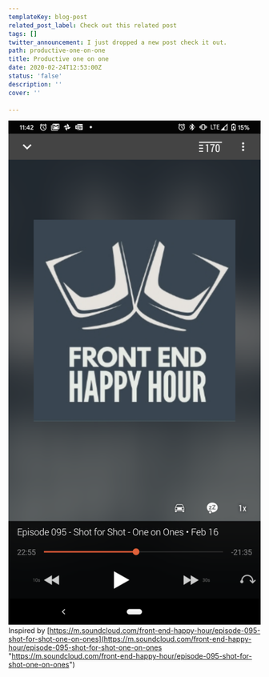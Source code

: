 ```yaml
---
templateKey: blog-post
related_post_label: Check out this related post
tags: []
twitter_announcement: I just dropped a new post check it out.
path: productive-one-on-one
title: Productive one on one
date: 2020-02-24T12:53:00Z
status: 'false'
description: ''
cover: ''

---
```


![](/static/Screenshot_20200221-114202.png)Inspired by [https://m.soundcloud.com/front-end-happy-hour/episode-095-shot-for-shot-one-on-ones](https://m.soundcloud.com/front-end-happy-hour/episode-095-shot-for-shot-one-on-ones "https://m.soundcloud.com/front-end-happy-hour/episode-095-shot-for-shot-one-on-ones")
